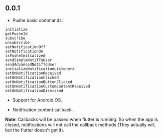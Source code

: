 ## 0.0.1

* Pushe basic commands.

```
initialize
getPusheId
subscribe
unsubscribe
setNotificationOff
setNotificationOn
isPusheInitialized
sendSimpleNotifToUser
sendAdvancedNotifToUser
initializeNotificationListeners
setOnNotificationReceived
setOnNotificationClicked
setOnNotificationButtonClicked
setOnNotificationCustomContentReceived
setOnNotificationDismissed
```
* Support for Android OS.

* Notification content callback.

**Note**: Callbacks will be passed when flutter is running. So when the app is closed, notifications will not call the callback methods (They actually will, but the flutter doesn't get it).
